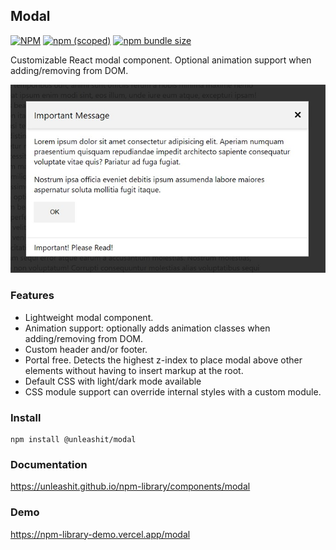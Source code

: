 ## Modal

[![NPM](https://img.shields.io/npm/l/@unleashit/navigation.svg)](https://github.com/unleashit/npm-library/blob/master/LICENSE)
[![npm (scoped)](https://img.shields.io/npm/v/@unleashit/modal.svg)](https://www.npmjs.com/package/@unleashit/modal)
[![npm bundle size](https://img.shields.io/bundlephobia/minzip/@unleashit/modal.svg)](https://bundlephobia.com/result?p=@unleashit/modal)

Customizable React modal component. Optional animation support when adding/removing from DOM.

![modal component](https://raw.githubusercontent.com/unleashit/npm-library/master/packages/modal/modal.png)

### Features

- Lightweight modal component.
- Animation support: optionally adds animation classes when adding/removing from DOM.
- Custom header and/or footer.
- Portal free. Detects the highest z-index to place modal above other elements without having to insert markup at the root.
- Default CSS with light/dark mode available
- CSS module support can override internal styles with a custom module.

### Install

```
npm install @unleashit/modal
```

### Documentation

https://unleashit.github.io/npm-library/components/modal

### Demo

https://npm-library-demo.vercel.app/modal
